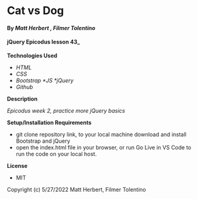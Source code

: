 # Cat vs Dog

#### By _**Matt Herbert**_ _**, Filmer Tolentino**_

#### jQuery Epicodus lesson 43_

**Technologies Used**

* _HTML_
* _CSS_
* _Bootstrap *JS *jQuery_
* _Github_

**Description**

_Epicodus week 2, practice more jQuery basics_

**Setup/Installation Requirements**

* git clone repository link, to your local machine download and install Bootstrap and jQuery
* open the index.html file in your browser, or run Go Live in VS Code to run the code on your local host.

**License**
* MIT

Copyright (c) 5/27/2022 Matt Herbert, Filmer Tolentino
